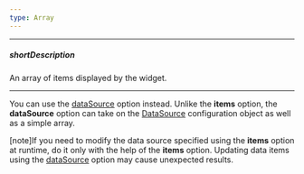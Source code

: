 ```yaml
---
type: Array
---
```

---
##### shortDescription
An array of items displayed by the widget.

---
You can use the [dataSource](/api-reference/10%20UI%20Widgets/DataExpressionMixin/1%20Configuration/dataSource.md '{basewidgetpath}/Configuration/#dataSource') option instead. Unlike the **items** option, the **dataSource** option can take on the [DataSource](/api-reference/30%20Data%20Layer/DataSource '/Documentation/ApiReference/Data_Layer/DataSource/') configuration object as well as a simple array.

[note]If you need to modify the data source specified using the **items** option at runtime, do it only with the help of the **items** option. Updating data items using the [dataSource](/api-reference/10%20UI%20Widgets/DataExpressionMixin/1%20Configuration/dataSource.md '{basewidgetpath}/Configuration/#dataSource') option may cause unexpected results.